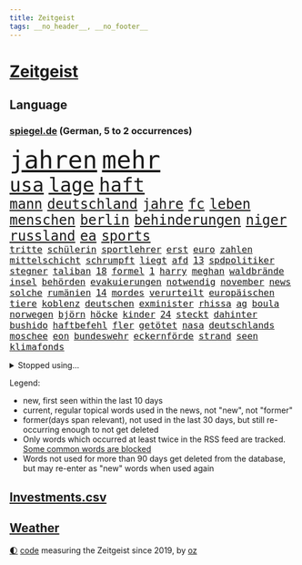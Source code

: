 ```yaml
---
title: Zeitgeist
tags: __no_header__, __no_footer__
---
```


# [Zeitgeist](https://oliz.io/zeitgeist/)

## Language

<h3><a href="https://www.spiegel.de" target="_blank">spiegel.de</a> (German, 5 to 2 occurrences)</h3>
<p style="font-family:monospace">
<span style="font-size:32pt"><a href="news_links.html#jahren" class="current">jahren</a></span>
<span style="font-size:32pt"><a href="news_links.html#mehr" class="current">mehr</a></span>
<br>
<span style="font-size:25pt"><a href="news_links.html#usa" class="current">usa</a></span>
<span style="font-size:25pt"><a href="news_links.html#lage" class="current">lage</a></span>
<span style="font-size:25pt"><a href="news_links.html#haft" class="current">haft</a></span>
<br>
<span style="font-size:18pt"><a href="news_links.html#mann" class="current">mann</a></span>
<span style="font-size:18pt"><a href="news_links.html#deutschland" class="current">deutschland</a></span>
<span style="font-size:18pt"><a href="news_links.html#jahre" class="current">jahre</a></span>
<span style="font-size:18pt"><a href="news_links.html#fc" class="current">fc</a></span>
<span style="font-size:18pt"><a href="news_links.html#leben" class="current">leben</a></span>
<span style="font-size:18pt"><a href="news_links.html#menschen" class="current">menschen</a></span>
<span style="font-size:18pt"><a href="news_links.html#berlin" class="current">berlin</a></span>
<span style="font-size:18pt"><a href="news_links.html#behinderungen" class="new">behinderungen</a></span>
<span style="font-size:18pt"><a href="news_links.html#niger" class="current">niger</a></span>
<span style="font-size:18pt"><a href="news_links.html#russland" class="current">russland</a></span>
<span style="font-size:18pt"><a href="news_links.html#ea" class="new">ea</a></span>
<span style="font-size:18pt"><a href="news_links.html#sports" class="current">sports</a></span>
<br>
<span style="font-size:12pt"><a href="news_links.html#tritte" class="current">tritte</a></span>
<span style="font-size:12pt"><a href="news_links.html#schülerin" class="current">schülerin</a></span>
<span style="font-size:12pt"><a href="news_links.html#sportlehrer" class="new">sportlehrer</a></span>
<span style="font-size:12pt"><a href="news_links.html#erst" class="current">erst</a></span>
<span style="font-size:12pt"><a href="news_links.html#euro" class="current">euro</a></span>
<span style="font-size:12pt"><a href="news_links.html#zahlen" class="current">zahlen</a></span>
<span style="font-size:12pt"><a href="news_links.html#mittelschicht" class="current">mittelschicht</a></span>
<span style="font-size:12pt"><a href="news_links.html#schrumpft" class="current">schrumpft</a></span>
<span style="font-size:12pt"><a href="news_links.html#liegt" class="current">liegt</a></span>
<span style="font-size:12pt"><a href="news_links.html#afd" class="current">afd</a></span>
<span style="font-size:12pt"><a href="news_links.html#13" class="current">13</a></span>
<span style="font-size:12pt"><a href="news_links.html#spdpolitiker" class="current">spdpolitiker</a></span>
<span style="font-size:12pt"><a href="news_links.html#stegner" class="new">stegner</a></span>
<span style="font-size:12pt"><a href="news_links.html#taliban" class="current">taliban</a></span>
<span style="font-size:12pt"><a href="news_links.html#18" class="current">18</a></span>
<span style="font-size:12pt"><a href="news_links.html#formel" class="current">formel</a></span>
<span style="font-size:12pt"><a href="news_links.html#1" class="current">1</a></span>
<span style="font-size:12pt"><a href="news_links.html#harry" class="current">harry</a></span>
<span style="font-size:12pt"><a href="news_links.html#meghan" class="current">meghan</a></span>
<span style="font-size:12pt"><a href="news_links.html#waldbrände" class="current">waldbrände</a></span>
<span style="font-size:12pt"><a href="news_links.html#insel" class="current">insel</a></span>
<span style="font-size:12pt"><a href="news_links.html#behörden" class="current">behörden</a></span>
<span style="font-size:12pt"><a href="news_links.html#evakuierungen" class="current">evakuierungen</a></span>
<span style="font-size:12pt"><a href="news_links.html#notwendig" class="current">notwendig</a></span>
<span style="font-size:12pt"><a href="news_links.html#november" class="current">november</a></span>
<span style="font-size:12pt"><a href="news_links.html#news" class="current">news</a></span>
<span style="font-size:12pt"><a href="news_links.html#solche" class="current">solche</a></span>
<span style="font-size:12pt"><a href="news_links.html#rumänien" class="current">rumänien</a></span>
<span style="font-size:12pt"><a href="news_links.html#14" class="current">14</a></span>
<span style="font-size:12pt"><a href="news_links.html#mordes" class="current">mordes</a></span>
<span style="font-size:12pt"><a href="news_links.html#verurteilt" class="current">verurteilt</a></span>
<span style="font-size:12pt"><a href="news_links.html#europäischen" class="current">europäischen</a></span>
<span style="font-size:12pt"><a href="news_links.html#tiere" class="current">tiere</a></span>
<span style="font-size:12pt"><a href="news_links.html#koblenz" class="new">koblenz</a></span>
<span style="font-size:12pt"><a href="news_links.html#deutschen" class="current">deutschen</a></span>
<span style="font-size:12pt"><a href="news_links.html#exminister" class="new">exminister</a></span>
<span style="font-size:12pt"><a href="news_links.html#rhissa" class="new">rhissa</a></span>
<span style="font-size:12pt"><a href="news_links.html#ag" class="current">ag</a></span>
<span style="font-size:12pt"><a href="news_links.html#boula" class="new">boula</a></span>
<span style="font-size:12pt"><a href="news_links.html#norwegen" class="current">norwegen</a></span>
<span style="font-size:12pt"><a href="news_links.html#björn" class="current">björn</a></span>
<span style="font-size:12pt"><a href="news_links.html#höcke" class="current">höcke</a></span>
<span style="font-size:12pt"><a href="news_links.html#kinder" class="current">kinder</a></span>
<span style="font-size:12pt"><a href="news_links.html#24" class="current">24</a></span>
<span style="font-size:12pt"><a href="news_links.html#steckt" class="current">steckt</a></span>
<span style="font-size:12pt"><a href="news_links.html#dahinter" class="current">dahinter</a></span>
<span style="font-size:12pt"><a href="news_links.html#bushido" class="current">bushido</a></span>
<span style="font-size:12pt"><a href="news_links.html#haftbefehl" class="current">haftbefehl</a></span>
<span style="font-size:12pt"><a href="news_links.html#fler" class="new">fler</a></span>
<span style="font-size:12pt"><a href="news_links.html#getötet" class="current">getötet</a></span>
<span style="font-size:12pt"><a href="news_links.html#nasa" class="current">nasa</a></span>
<span style="font-size:12pt"><a href="news_links.html#deutschlands" class="current">deutschlands</a></span>
<span style="font-size:12pt"><a href="news_links.html#moschee" class="current">moschee</a></span>
<span style="font-size:12pt"><a href="news_links.html#eon" class="current">eon</a></span>
<span style="font-size:12pt"><a href="news_links.html#bundeswehr" class="current">bundeswehr</a></span>
<span style="font-size:12pt"><a href="news_links.html#eckernförde" class="current">eckernförde</a></span>
<span style="font-size:12pt"><a href="news_links.html#strand" class="current">strand</a></span>
<span style="font-size:12pt"><a href="news_links.html#seen" class="current">seen</a></span>
<span style="font-size:12pt"><a href="news_links.html#klimafonds" class="new">klimafonds</a></span>
</p>
<details>
<summary>Stopped using...</summary>
<p class="former" style="font-size:12pt">
anschlag(1021) becker(1021) entwicklungen(1021) syrien(1021) verzweifelt(1021) blicken(1020) bundespräsident(1020) gegenseitig(1020) steinmeier(1020) demokraten(1019) lukaschenko(1019) verschärft(1019) warten(1019) entlassung(1018) gerichtshof(1018) gewaltige(1018) sicherheitsbehörden(1018) smartphone(1018) zurzeit(1018) angeklagte(1017) ankündigung(1017) kassiert(1017) untersuchungen(1017) wirkte(1017) abgeordnete(1016) einstieg(1016) hinaus(1016) keller(1016) usamerikaner(1016) warnung(1016) überrascht(1016) abgeordneten(1015) alternativen(1015) ausfallen(1015) christine(1015) entlässt(1015) hongkong(1015) trennt(1015) verpflichtet(1015) übergeben(1015) meinem(1014) spdpolitikerin(1014) bremen(1013) direkt(1013) erklärte(1013) angekommen(1012) bundesweit(1012) geduld(1012) gefährlicher(1012) gesundheit(1012) hessen(1012) medikamente(1012) schweigen(1012) senat(1012) 2018(1011) attentat(1011) eng(1011) erwägt(1011) illegalen(1011) kriminellen(1011) null(1011) stellte(1011) untersuchungsausschuss(1011) werder(1011) enthüllt(1010) italienische(1010) kardinal(1010) käufer(1010) patienten(1010) studierenden(1010) verhindert(1010) europäischer(1009) geändert(1009) investitionen(1009) nahverkehr(1009) spott(1009) verlierer(1009) verschiebt(1009) rafael(1008) 27(1007) ausgeliefert(1007) bedenken(1007) beteiligung(1007) erlitt(1007) mangelt(1007) potsdam(1007) 65(1006) erschüttert(1006) lebte(1006) offiziellen(1006) verbessert(1006) verheerenden(1006) appell(1005) lernt(1005) pflanzen(1005) verschwand(1005) via(1005) entsetzen(1004) gebrochen(1004) frankwalter(1003) traum(1003) bekamen(1001) claudia(1001) steckte(1000) verfehlt(1000) italienischen(999) brach(996) empfängt(996) fan(996) em(995) immunität(995) beschlagnahmt(994) real(994) hängen(993) erfolgreichsten(992) übernommen(992) großem(990) behalten(989) empfehlung(989) rechtsstreit(989) favorit(986) orten(986) rentner(986) s(986) wachsen(985) iranischen(984) wandel(984) automatisch(983) profis(983) beweise(981) gruppen(976) kandidatur(976) benötigen(975) schützt(975) günther(974) sogenannten(974) überfall(972) erhebliche(969) bündnis(968) karlsruhe(963) einblicke(962) teuren(959) abschluss(956) polizeiruf(917) gezielt(900) kannte(875) günstig(874) verantwortliche(857) bewirbt(841) geehrt(822) lehren(771) flohen(769) bundesrat(742) zugestimmt(736) las(724) einführung(723) erscheint(713) entlastung(709) japans(709) exil(706) günstiges(700) nachmittag(686) 2025(685) befreiung(682) bestätigte(681) fehlender(674) telefoniert(670) tiger(670) vorteil(665) anton(664) bekräftigt(660) grünenpolitiker(654) jährlich(650) hofreiter(649) halbes(646) krankenkassen(645) zeitpunkt(642) 200000(639) gedrängt(638) elke(637) heidenreich(637) feiertag(634) bekannteste(612) tradition(603) stephen(602) außenministerium(600) auseinandersetzungen(598) kretschmann(592) ruhrgebiet(583) zuständig(578) kanzlers(574) hochzeit(573) leitete(573) nadal(570) neuwagen(559) widersprechen(559) geplatzt(558) wild(552) bonn(549) geklagt(545) erneuert(543) fake(541) überzeugung(529) positiven(526) bill(521) 17jährige(515) don(510) zugenommen(509) fern(506) dubiosen(505) gelöst(505) vermieter(504) kremltruppen(497) dieter(494) mariupol(493) messerangriff(490) lindners(485) organisierte(481) talent(474) wiederaufbau(473) niedersächsischen(472) locken(457) jesus(451) ufer(451) brasilianische(450) fahrräder(437) ehrt(436) verfassungswidrig(436) kippt(434) luisa(432) mordfall(432) steuerhinterziehung(432) ancelotti(430) carlo(430) weltverband(430) ausgebaut(428) verzweiflung(427) 8(426) ran(425) andy(424) reporterin(424) 79(422) grünenpolitikerin(422) japanische(422) elisabeth(421) verklagen(420) steuerzahler(419) befeuert(406) veröffentlichen(405) zulassung(402) anlauf(400) alzheimer(397) brasilianischen(397) schwimmen(396) setzten(396) wozu(391) grün(390) erobern(389) republikanern(388) tirol(387) bekämpft(386) olympiasieger(383) 16jähriger(382) bundes(382) verkehrsministerium(380) völker(380) extra(376) islamische(376) erlegen(375) aufgaben(367) neubauer(365) heizung(355) demonstration(353) vertrauliche(352) leopard2panzer(351) fahrerin(350) raten(346) heidenheim(342) 89(340) heikle(340) terminal(339) atomkraftwerk(335) perfekt(335) unruhen(332) stephan(326) eben(322) banden(321) behindert(317) unbeantwortet(317) luftangriff(316) roboter(311) sechsten(311) tel(311) atomausstieg(310) aufholjagd(307) krawalle(303) eingehalten(302) nationaltrainer(302) aviv(300) staatsmedien(298) beihilfe(296) neymar(292) abgestimmt(290) silva(290) freiem(289) symbole(289) arzneimittel(288) direktor(288) exklusiv(288) geheimdokumente(288) steven(288) urteilt(288) jauch(287) sparkurs(286) erzielen(283) razzien(283) besitz(279) festgehalten(279) massenweise(278) desinformation(276) kohl(276) missionen(275) satelliten(273) titanic(271) baustellen(269) entführt(269) erklärungen(269) aneinander(266) fängt(264) geschmack(264) armin(261) misstrauen(258) zugeständnisse(257) palmer(256) jets(254) reißen(253) ulm(252) staates(251) häufigsten(248) düpiert(247) klimaproteste(247) meisterschaft(245) stimmten(244) group(242) autofahrerin(241) jeff(241) prophezeit(239) verbrenner(239) autokonzern(238) rennens(238) präsidentschaftskandidatur(237) hirn(236) anzahl(235) bemängeln(235) rupert(234) beunruhigt(230) game(230) hauses(230) duda(229) bernhard(228) kunstwerk(228) ushersteller(228) dunkelheit(226) kontrollen(226) wiederholen(226) geschwiegen(225) durcheinander(224) hinnehmen(224) belgier(220) gekündigt(220) 2009(219) forderten(219) little(219) supermarkt(219) ubahn(219) bundesrechnungshof(215) opfers(215) kohlendioxid(213) kriegen(213) tvserie(213) polizeigewalt(212) reichsbürger(212) gebet(211) betreffen(210) konzernchef(210) kundgebung(210) streamingdienst(209) wilde(207) ähnliche(207) hungern(206) nizza(206) geringe(205) gängige(205) kulturstaatsministerin(205) festivals(204) beeindruckt(203) zehnte(202) tanzt(201) landrat(200) modells(200) bruchteil(199) fahnder(199) lüdenscheid(199) symptome(199) ussängerin(199) applaus(198) emotionale(197) auflage(196) gerüstet(196) revision(195) geschadet(194) demonstrierten(193) fassen(193) nachteil(193) geldbuße(192) plätze(192) 31jährige(190) ausfindig(189) demonstriert(189) prozesse(189) flaschen(188) minderjährige(188) wucht(188) miete(187) wilden(187) adam(184) bundeswirtschaftsminister(184) unosicherheitsrat(184) verfolger(184) begeistern(183) parteifreund(183) hoffe(181) ma(181) mitgerissen(181) schwache(180) entwickelten(179) geschult(179) wayne(179) zwang(179) fortan(178) minderjährig(177) palästinensern(177) fukushima(175) janet(175) polizeiangaben(175) yellen(175) bauer(173) süchtig(173) entsprechende(172) jubelten(172) gewaltvorwürfe(171) rast(171) rheinmetall(171) sozialer(171) wände(171) regierungsvertreter(170) einbruchs(169) dasteht(168) rüstungsindustrie(168) streitgespräch(168) erschüttern(167) getötete(167) siebenjährige(167) cumexskandal(164) generalstaatsanwältin(164) angemeldet(163) bvb(163) junior(163) stürmte(163) ausgleich(162) beilegen(162) bestrafen(162) stoffe(162) umweltbundesamt(162) geständnis(161) bär(160) dennis(160) zehnten(160) messerangriffs(159) scholz’(159) habecks(158) militäreinsatz(158) abiturienten(157) verzögerung(157) regierungsparteien(156) tourist(156) story(155) massachusetts(154) spiegelcartoonisten(154) briefkasten(153) nachträglich(153) ringe(153) 130(152) brüskiert(152) grüßen(152) loswerden(152) usmedien(152) verursachen(152) marina(149) schwebt(149) zaun(149) elektrisch(148) hochzeiten(148) gleichgeschlechtliche(146) kapstadt(146) radfahrer(146) atmen(144) gladbach(144) basketball(143) landtagsabgeordneter(143) sächsische(143) tennisprofi(143) komponist(142) verschwörungstheorien(142) 42jähriger(141) backen(141) erhöhten(141) kaiser(141) ofen(141) ratlos(141) reichelt(141) verwandten(141) schlappe(140) beigetragen(139) nairobi(139) retourkutsche(139) warburgbank(139) boxer(138) randalierer(137) augsburger(136) ernüchterung(136) fähre(136) beweismittel(135) christophe(135) galtier(135) ausweitung(134) gier(134) umweltverbände(134) büchern(133) chappatte(133) haushaltsstreit(133) mindestlohn(133) sky(133) stuttmann(133) baltimore(132) manhattan(132) mobilisiert(132) vorfahren(132) zeug(132) aktienkurs(131) beschränken(131) fakten(131) meerestiere(131) prioritäten(131) roger(131) wetterphänomen(131) it(130) koma(130) ruht(130) frisst(129) hanau(129) regulierung(128) saisonstart(128) verbraucherinnen(128) staatssekretär(127) wach(127) bären(126) gezahlt(126) nablus(126) usbundesstaats(126) verursachte(126) wärmewende(126) hohes(125) sterbehilfe(125) unbedenklich(125) verschwörungsmythen(125) dekret(124) leuchten(124) bürgermeisters(123) geheimnisvolle(123) nutze(123) rüstungskonzern(123) solidarisch(123) spieltag(121) dringen(120) musikalisch(120) pascal(120) zerreißprobe(120) 88(118) tarifkonflikt(118) antiken(117) beruflich(117) pen(117) professionelle(117) bestreiten(116) ethnische(116) getränk(116) konkurrent(116) periode(116) verblüffenden(116) facebookkonzern(115) flop(115) militanten(115) spdkanzler(115) 27jähriger(114) duschen(114) gestimmt(114) kader(114) tarifvertrag(114) unterhaus(114) fantasie(113) tropischen(113) angeschlagene(112) bovenschulte(112) angeordnet(111) ludger(111) obduktion(111) wiedergewählt(111) wahnvorstellungen(109) ampelfraktionen(108) effektiv(108) leak(107) heben(106) italiener(106) eugh(105) malte(105) übergriff(105) linkenchef(104) basteln(102) dienstleister(102) managerin(102) unerlaubten(102) weltbevölkerung(102) angelegten(101) bereiche(101) gewusst(101) vermelden(100) birgt(99) geisel(99) halbiert(99) innovationen(99) lunge(99) zurückgetreten(99) alexey(98) minderjähriger(98) moskaljow(98) ngo(98) rechtspopulistischen(98) stadler(98) theorie(98) 1974(97) 59jährigen(97) fax(97) feststehen(97) kräftige(97) unseres(97) veranstaltungen(97) versammelten(97) hausdurchsuchung(96) nirgendwo(96) inlandsgeheimdienst(95) sichere(95) ermutigt(93) knappes(93) tageszeitung(93) erhebung(92) existiert(92) ferraripilot(92) frommer(92) niemandem(92) berlusconi(91) kolosseum(91) kürzt(91) längste(91) niedrigsten(91) silvio(91) albernheit(90) barry(90) bundestagsuntersuchungsausschuss(90) gekennzeichnet(90) geleakte(90) illinois(90) kettensägen(90) track(90) verwendung(90) victor(90) zeitung(90) anwohnern(89) hirntot(89) mildes(89) 9euroticket(88) badehose(88) blutigen(88) bvbspieler(88) episoden(88) gegend(88) ikone(88) klettern(88) einfuhren(86) flecken(86) hessens(86) kolleginnen(86) lärm(86) privatermittler(86) radklassiker(86) sang(86) twitternutzer(86) betriebsräte(85) experiment(85) gehaltskürzungen(85) ost(85) verzückt(85) wache(85) 81jährige(84) disziplinarverfahren(84) flüssigkeit(84) frontscheibe(84) netzwerke(84) präsent(84) verhasst(84) cduabgeordneter(83) formfehler(83) henne(83) anstiftung(82) dienten(82) freak(82) jagen(82) kaliforniens(82) kasachstan(82) kuchen(82) leslie(82) luxus(82) zusatz(82) durchsetzt(81) enttäuschte(81) geirrt(81) impfschäden(81) schengenraum(81) vergiften(81) beschließen(80) medienberichte(80) obszöne(80) erbittert(79) girls(79) leidens(79) profiteuren(79) sinnvolle(79) überwiesen(79) 209(78) arabischen(78) auftragskiller(78) genditzki(78) geruchssinn(78) tönen(78) ussupreme(78) abteilung(77) bodycamaufnahmen(77) erfordert(77) gefundenen(77) klimabilanz(77) mach(77) palme(77) vielmehr(77) abiturprüfungen(76) barbara(76) digitaldrucke(76) geschwindigkeit(76) kleben(76) luftüberlegenheit(76) newton(76) osteuropäische(76) rotenburg(76) sektenführer(76) unterkühlt(76) vorstandsboss(76) wertlose(76) buchen(75) erhöhte(75) grundschüler(75) maik(75) rollenklischees(75) zerren(75) einkommensteuer(74) familienunternehmens(74) generiert(74) gewalttätigen(74) grauen(74) high(74) miese(74) supreme(74) vergebung(74) adele(73) datenleck(73) ereignis(73) exbürgermeister(73) heirateten(73) prominentem(73) sendezeit(73) abstellraum(72) gebäudeenergiegesetz(72) gegenständen(72) justizirrtum(72) vermischen(72) angemessene(71) erzieher(71) sprints(71) vorgeschlagen(71) beteiligte(70) diskutierten(70) exaudichef(70) faszination(70) fertigen(70) frontflügel(70) schmerzgrenze(70) schuldigen(70) selbstversuch(70) seltsame(70) tiebreak(70) weigert(70) dreifach(69) pilot(69) präsidentschaftswahlkampf(69) usdemokraten(69) verstarb(69) 65jähriger(68) aggressiven(68) antun(68) idiot(68) ranghohen(68) reeperbahn(68) spielberg(68) tübinger(68) vierten(68) übergibt(68) blühende(67) gewissheit(67) kontaktieren(67) lüneburg(67) terrorismus(67) chris(66) dienste(66) drohnenattacke(66) dschenin(66) kibildern(66) raschen(66) strafverfolger(66) tendenziell(66) 9(65) chefetagen(65) gefeuerter(65) gefördert(65) hauptrennen(65) laschet(65) richteten(65) roboters(65) terrorverdächtige(65) 116(64) 39jähriger(64) baumgartner(64) beleuchtet(64) costner(64) deckeln(64) erregen(64) fossile(64) fristlose(64) 288(63) aufsteiger(63) eklatant(63) importpreise(63) kinderarzt(63) oma(63) organisierter(63) rekrutieren(63) samen(63) bedrängt(62) dieselprozess(62) energieintensive(62) gewerkschaftern(62) niño(62) redbullpilot(62) ungeklärte(62) wmo(62) adeyemi(61) beliebteste(61) exekutiert(61) härteres(61) karim(61) versöhnliche(60) ärztliche(60) ökonomische(60) hörten(59) knast(59) altenheime(58) arabische(58) blamiert(58) infolge(58) kenianischen(58) niederzulegen(58) vergabe(58) araber(57) coco(57) co₂deponien(57) hinab(57) nackte(57) rechtlich(57) santa(57) skurrilen(57) waffenstillstand(57) bodyguard(56) email(56) koranverbrennung(56) kündigungen(56) partien(56) zugespitzt(56) übte(56) dschihad(55) klerikerstand(55) ordner(55) sauerland(55) suizid(55) treu(55) uskapitol(55) veränderter(55) abgesegnet(54) hoffnungslosigkeit(54) kryptowährungen(54) muscheln(54) straßenbahnen(54) umfassen(54) vereinbart(54) anordnen(53) grunde(53) this(53) zelten(53) diego(52) kopfhörer(52) selbstkritik(52) verzögert(52) windgeschwindigkeiten(52) 11000(51) allan(51) disneyfilm(51) fußballteam(51) israelischem(51) schillernde(51) temperaturrekorde(51) wuchs(51) arne(50) diktaturen(50) fataler(50) gewittern(50) lands(50) luxuriöse(50) unentdeckt(50) wärme(50) betrügern(49) cartoonisten(49) chiliöl(49) dauerkrise(49) eugericht(49) geheimdiensten(49) logik(49) rundfahrt(49) friedhof(48) stichwahl(48) verkehrsplanung(48) anheben(47) cavendish(47) forensische(47) prüflinge(47) unabhängiger(47) wanderten(47) 1300(46) bezos(46) chancengleichheit(46) faire(46) stadtverwaltung(46) wortwahl(46) erkennt(45) halte(45) indiana(45) loslösung(45) präsidentschaftskandidaten(45) schicksals(45) schwangeren(45) sympathisch(45) aufsteigen(44) bauteile(44) exverkehrsminister(44) falsches(44) finanzunternehmer(44) heutiger(44) stirn(44) amtsträger(43) anzuwerben(43) mix(43) zone(43) amüsieren(42) misshandlung(42) segelflugzeug(42) teilnehmern(42) uskampfjets(42) beratungen(41) cduverkehrssenatorin(41) eiskalt(41) emiraten(41) enttäuschungen(41) fanszene(41) fußballstadion(41) demokratiebewegung(40) leidtragende(40) nikolaus(40) schirdewan(40) stationierung(40) überführen(40) abgabe(39) friedrichstraße(39) geforderten(39) gescheiterte(39) kadyrow(39) nachtzug(39) passagierjet(39) saturn(39) strich(39) ungefähr(39) entwicklungshelfer(38) federer(38) kirevolution(38) plastiksäcke(38) spionagesatelliten(38) 145(37) ausprobiert(37) pflegerin(37) rathäuser(37) schweiß(37) argumentiert(36) cat(36) european(36) stellenwert(36) abo(35) belästigungsvorwürfen(35) besucherin(35) garmischpartenkirchen(35) namhafte(35) perücken(35) rising(35) starkoch(35) wümme(35) alan(34) erlaubte(34) fäden(34) hiesige(34) kriminologe(34) ramsan(34) tschetschenische(34) bewerberfeld(33) torpedieren(33) trauma(33) vorgeht(33) befugnisse(32) beschäftigung(32) emirate(32) illerkirchberg(32) nachkommen(32) parteivorsitzenden(32) schuldenbremse(32) selbstbestimmungsgesetz(32) verdonnert(32) verfügt(32) brandsätze(31) chemie(31) gebäudeenergiegesetzes(31) kolonien(31) neugier(31) populistischen(31) bundesagentur(30) einschnitte(30) konkurrierende(30) sozialdemokrat(30) brennerroute(29) brooklyn(29) niedriger(29) oldenburg(29) schmerz(29) muchová(28) polizistinnen(28) riechen(28) schlammschlacht(28) sonnencreme(28) spezielles(28) telefon(28) attraktiv(27) drinnen(27) d’azur(27) freikommen(27) hilferufe(27) kapitalismus(27) drehbuch(26) grafikdesignerin(26) iranerin(26) karolína(26) übertrieben(26) bergsturz(25) börsengang(25) dnjepr(25) expedition(25) fleck(25) parteigründung(25) prägte(25) sonnencremespender(25) waggon(25) überlegen(25) amokläufen(24) ehre(24) errechnet(24) rutsch(24) sprang(24) theorien(24) truppenübungsplatz(24) netze(23) pilze(23) unaufhörlich(23) beworben(22) ihor(22) sonneberg(22) toxischen(22) vermint(22) zelle(22) aiwanger(21) asylkompromiss(21) genehmigung(21) hochgradig(21) kabarettistin(21) luftverteidigung(21) nochehefrau(21) rumäniens(21) badesee(20) festsetzen(20) fußballem(20) havarierten(20) händen(20) investition(20) jagten(20) quellen(20) toronto(20) voranschreitenden(20) vororten(20) ausgedient(19) autokrat(19) container(19) gentechnisch(19) staatsmacht(19) verbindlich(19) programme(18) sommerwetter(18) soziologin(18) unpassend(18) vereitelt(18) alfons(17) homophobe(17) messern(17) nationalkonservativen(17) pechstein(17) pechsteins(17) schuhbeck(17) teilhabe(17) mitgliedsländer(16) parteifreunde(16) popstars(16) heizgesetz(15) jazz(15) kühn(15) monatelangem(15) ralph(15) rapperin(15) reiseziele(15) speziell(15) unionsparteien(15) befragen(14) falle(14) feindbild(14) geteilt(14) militäroperation(14) verlieben(14) versöhnen(14) burnout(13) schmidt(13) vergangen(13) verkehrskontrolle(13) chinooktransporthubschraubern(12) entgegenwirken(12) erschöpfung(12) finalen(12) hochtouren(12) psgtrainer(12) delon(11) luxusanwesen(11) mdr(11) palästinensischen(11) rückschritt(11) toptalente(11) victoria(11)
</p>
</details>
<p>Legend:
<ul>
<li><span class="new">new</span>, first seen within the last 10 days</li>
<li><span class="current">current</span>, regular topical words used in the news, not "new", not "former"</li>
<li><span class="former">former(days span relevant)</span>, not used in the last 30 days, but still re-occurring enough to not get deleted</li>
<li>Only words which occurred at least twice in the RSS feed are tracked. <a href="language/filters.py">Some common words are blocked</a></li>
<li>Words not used for more than 90 days get deleted from the database, but may re-enter as "new" words when used again</li>
</ul>
</p>

## [Investments](investments.html)[.csv](investments.csv)

## [Weather](weather.html)

<footer>
<a href="javascript:toggleTheme()" class="nav">🌓</a>
<a href="https://github.com/ooz/zeitgeist">code</a> measuring the Zeitgeist since 2019, by <a href="https://oliz.io">oz</a>
</footer>

